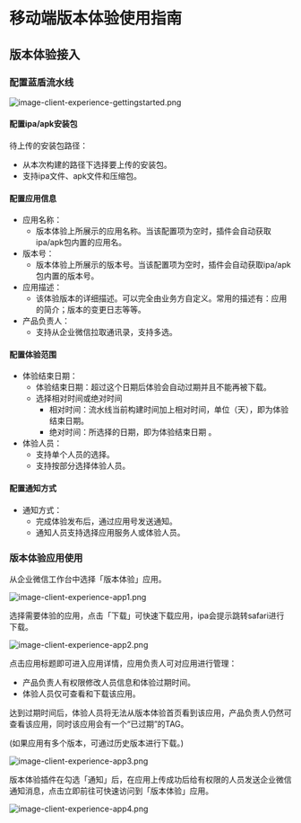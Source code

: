 # **移动端版本体验使用指南**

## **版本体验接入**
### **配置蓝盾流水线**
![image-client-experience-gettingstarted.png](../../.gitbook/assets/image-client-experience-gettingstarted.png)

#### **配置ipa/apk安装包**
待上传的安装包路径：
- 从本次构建的路径下选择要上传的安装包。
- 支持ipa文件、apk文件和压缩包。

#### **配置应用信息**
- 应用名称：
    - 版本体验上所展示的应用名称。当该配置项为空时，插件会自动获取ipa/apk包内置的应用名。
- 版本号：
    - 版本体验上所展示的版本号。当该配置项为空时，插件会自动获取ipa/apk包内置的版本号。
- 应用描述：
    - 该体验版本的详细描述。可以完全由业务方自定义。常用的描述有：应用的简介；版本的变更日志等等。
- 产品负责人：
    - 支持从企业微信拉取通讯录，支持多选。

#### **配置体验范围**
- 体验结束日期：
    - 体验结束日期：超过这个日期后体验会自动过期并且不能再被下载。
    - 选择相对时间或绝对时间
        - 相对时间：流水线当前构建时间加上相对时间，单位（天），即为体验结束日期。
        - 绝对时间：所选择的日期，即为体验结束日期 。
- 体验人员：
    - 支持单个人员的选择。
    - 支持按部分选择体验人员。

#### **配置通知方式** 
- 通知方式：
    - 完成体验发布后，通过应用号发送通知。
    - 通知人员支持选择应用服务人或体验人员。


### **版本体验应用使用**
从企业微信工作台中选择「版本体验」应用。

![image-client-experience-app1.png](../../.gitbook/assets/image-client-experience-app1.png)

选择需要体验的应用，点击「下载」可快速下载应用，ipa会提示跳转safari进行下载。

![image-client-experience-app2.png](../../.gitbook/assets/image-client-experience-app2.png)
 
 点击应用标题即可进入应用详情，应用负责人可对应用进行管理：
   - 产品负责人有权限修改人员信息和体验过期时间。
   - 体验人员仅可查看和下载该应用。

达到过期时间后，体验人员将无法从版本体验首页看到该应用，产品负责人仍然可查看该应用，同时该应用会有一个“已过期”的TAG。

(如果应用有多个版本，可通过历史版本进行下载。)


![image-client-experience-app3.png](../../.gitbook/assets/image-client-experience-app3.png)

版本体验插件在勾选「通知」后，在应用上传成功后给有权限的人员发送企业微信通知消息，点击立即前往可快速访问到「版本体验」应用。

![image-client-experience-app4.png](../../.gitbook/assets/image-client-experience-app4.png)